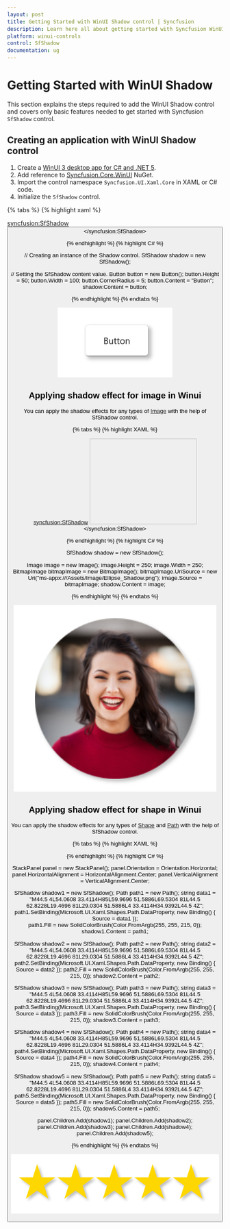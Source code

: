 ```yaml
---
layout: post
title: Getting Started with WinUI Shadow control | Syncfusion
description: Learn here all about getting started with Syncfusion WinUI Shadow(SfShadow) control, its elements, and more.
platform: winui-controls
control: SfShadow
documentation: ug
---
```


# Getting Started with WinUI Shadow

This section explains the steps required to add the WinUI Shadow control and covers only basic features needed to get started with Syncfusion `SfShadow` control.

## Creating an application with WinUI Shadow control

1. Create a [WinUI 3 desktop app for C# and .NET 5](https://docs.microsoft.com/en-us/windows/apps/winui/winui3/get-started-winui3-for-desktop).
2. Add reference to [Syncfusion.Core.WinUI](https://www.nuget.org/packages/Syncfusion.Core.WinUI) NuGet. 
3. Import the control namespace `Syncfusion.UI.Xaml.Core` in XAML or C# code.
4. Initialize the `SfShadow` control.

{% tabs %}
{% highlight xaml %}

<Page
    x:Class="GettingStarted.MainPage"
    xmlns="http://schemas.microsoft.com/winfx/2006/xaml/presentation"
    xmlns:x="http://schemas.microsoft.com/winfx/2006/xaml"
    xmlns:local="using:GettingStarted"
    xmlns:d="http://schemas.microsoft.com/expression/blend/2008"
    xmlns:mc="http://schemas.openxmlformats.org/markup-compatibility/2006"
    xmlns:syncfusion="using:Syncfusion.UI.Xaml.Core"
    mc:Ignorable="d"
    Background="{ThemeResource ApplicationPageBackgroundThemeBrush}">
    <Grid>
      <syncfusion:SfShadow>
         <Button Height="50" width="100" Content="Button" CornerRadius="5"/>
      </syncfusion:SfShadow>
    </Grid>
</Page>

{% endhighlight %}
{% highlight C# %}

   // Creating an instance of the Shadow control.
   SfShadow shadow = new SfShadow();

   // Setting the SfShadow content value.
   Button button = new Button();
   button.Height = 50;
   button.Width = 100;
   button.CornerRadius = 5;
   button.Content = "Button";
   shadow.Content = button;

{% endhighlight %}
{% endtabs %}

![Shadow effect for button in Winui](Shadow_images/winui_shadow_button.png)

## Applying shadow effect for image in Winui

You can apply the shadow effects for any types of [Image](https://docs.microsoft.com/en-us/windows/windows-app-sdk/api/winrt/microsoft.ui.xaml.controls.image) with the help of SfShadow control.

{% tabs %}
{% highlight XAML %}

<syncfusion:SfShadow>
   <Image Height="200" Width="250" Source="/Assets/Shadow/Ellipse_Shadow.png"/>
</syncfusion:SfShadow>

{% endhighlight %}
{% highlight C# %}

   SfShadow shadow = new SfShadow();

   Image image = new Image();
   image.Height = 250;
   image.Width = 250;
   BitmapImage bitmapImage = new BitmapImage();
   bitmapImage.UriSource = new Uri("ms-appx:///Assets/Image/Ellipse_Shadow.png");
   image.Source = bitmapImage;
   shadow.Content = image;

{% endhighlight %}
{% endtabs %}

![Shadow effect for image in Winui](Shadow_images/winui_shadow_image.png)

## Applying shadow effect for shape in Winui

You can apply the shadow effects for any types of [Shape](https://docs.microsoft.com/en-us/windows/windows-app-sdk/api/winrt/microsoft.ui.xaml.shapes.shape) and [Path](https://docs.microsoft.com/en-us/windows/windows-app-sdk/api/winrt/microsoft.ui.xaml.shapes.path) with the help of SfShadow control.

{% tabs %}
{% highlight XAML %}

   <StackPanel Orientation="Horizontal">
       <syncfusion:SfShadow>
          <Path Data="M44.5 4L54.0608 33.4114H85L59.9696 51.5886L69.5304 81L44.5 62.8228L19.4696 81L29.0304 51.5886L4 33.4114H34.9392L44.5 4Z" Fill="#FFD700"/>  
       </syncfusion:SfShadow>
       <syncfusion:SfShadow>
          <Path Data="M44.5 4L54.0608 33.4114H85L59.9696 51.5886L69.5304 81L44.5 62.8228L19.4696 81L29.0304 51.5886L4 33.4114H34.9392L44.5 4Z" Fill="#FFD700"/>  
       </syncfusion:SfShadow>
       <syncfusion:SfShadow>
          <Path Data="M44.5 4L54.0608 33.4114H85L59.9696 51.5886L69.5304 81L44.5 62.8228L19.4696 81L29.0304 51.5886L4 33.4114H34.9392L44.5 4Z" Fill="#FFD700"/>  
       </syncfusion:SfShadow>
       <syncfusion:SfShadow>
          <Path Data="M44.5 4L54.0608 33.4114H85L59.9696 51.5886L69.5304 81L44.5 62.8228L19.4696 81L29.0304 51.5886L4 33.4114H34.9392L44.5 4Z" Fill="#FFD700"/>  
       </syncfusion:SfShadow>
       <syncfusion:SfShadow>
          <Path Data="M44.5 4L54.0608 33.4114H85L59.9696 51.5886L69.5304 81L44.5 62.8228L19.4696 81L29.0304 51.5886L4 33.4114H34.9392L44.5 4Z" Fill="#FFD700"/>  
       </syncfusion:SfShadow>
   </StackPanel>

{% endhighlight %}
{% highlight C# %}

   StackPanel panel = new StackPanel();
   panel.Orientation = Orientation.Horizontal;
   panel.HorizontalAlignment = HorizontalAlignment.Center;
   panel.VerticalAlignment = VerticalAlignment.Center;

   SfShadow shadow1 = new SfShadow();
   Path path1 = new Path();
   string data1 = "M44.5 4L54.0608 33.4114H85L59.9696 51.5886L69.5304 81L44.5 62.8228L19.4696 81L29.0304 51.5886L4 33.4114H34.9392L44.5 4Z";
   path1.SetBinding(Microsoft.UI.Xaml.Shapes.Path.DataProperty, new Binding() { Source = data1 });    
   path1.Fill = new SolidColorBrush(Color.FromArgb(255, 255, 215, 0));
   shadow1.Content = path1;
           
   SfShadow shadow2 = new SfShadow();
   Path path2 = new Path();
   string data2 = "M44.5 4L54.0608 33.4114H85L59.9696 51.5886L69.5304 81L44.5 62.8228L19.4696 81L29.0304 51.5886L4 33.4114H34.9392L44.5 4Z";
   path2.SetBinding(Microsoft.UI.Xaml.Shapes.Path.DataProperty, new Binding() { Source = data2 });
   path2.Fill = new SolidColorBrush(Color.FromArgb(255, 255, 215, 0));
   shadow2.Content = path2;
          
   SfShadow shadow3 = new SfShadow();
   Path path3 = new Path();
   string data3 = "M44.5 4L54.0608 33.4114H85L59.9696 51.5886L69.5304 81L44.5 62.8228L19.4696 81L29.0304 51.5886L4 33.4114H34.9392L44.5 4Z";
   path3.SetBinding(Microsoft.UI.Xaml.Shapes.Path.DataProperty, new Binding() { Source = data3 });
   path3.Fill = new SolidColorBrush(Color.FromArgb(255, 255, 215, 0));
   shadow3.Content = path3;
           
   SfShadow shadow4 = new SfShadow();
   Path path4 = new Path();
   string data4 = "M44.5 4L54.0608 33.4114H85L59.9696 51.5886L69.5304 81L44.5 62.8228L19.4696 81L29.0304 51.5886L4 33.4114H34.9392L44.5 4Z";
   path4.SetBinding(Microsoft.UI.Xaml.Shapes.Path.DataProperty, new Binding() { Source = data4 });
   path4.Fill = new SolidColorBrush(Color.FromArgb(255, 255, 215, 0));
   shadow4.Content = path4;
          
   SfShadow shadow5 = new SfShadow();
   Path path5 = new Path();
   string data5 = "M44.5 4L54.0608 33.4114H85L59.9696 51.5886L69.5304 81L44.5 62.8228L19.4696 81L29.0304 51.5886L4 33.4114H34.9392L44.5 4Z";
   path5.SetBinding(Microsoft.UI.Xaml.Shapes.Path.DataProperty, new Binding() { Source = data5 });
   path5.Fill = new SolidColorBrush(Color.FromArgb(255, 255, 215, 0));
   shadow5.Content = path5;
            
   panel.Children.Add(shadow1);
   panel.Children.Add(shadow2);
   panel.Children.Add(shadow3);
   panel.Children.Add(shadow4);
   panel.Children.Add(shadow5);
   
{% endhighlight %}
{% endtabs %}

![Shadow effect for shape in Winui](Shadow_images/winui_shadow_star.png)
